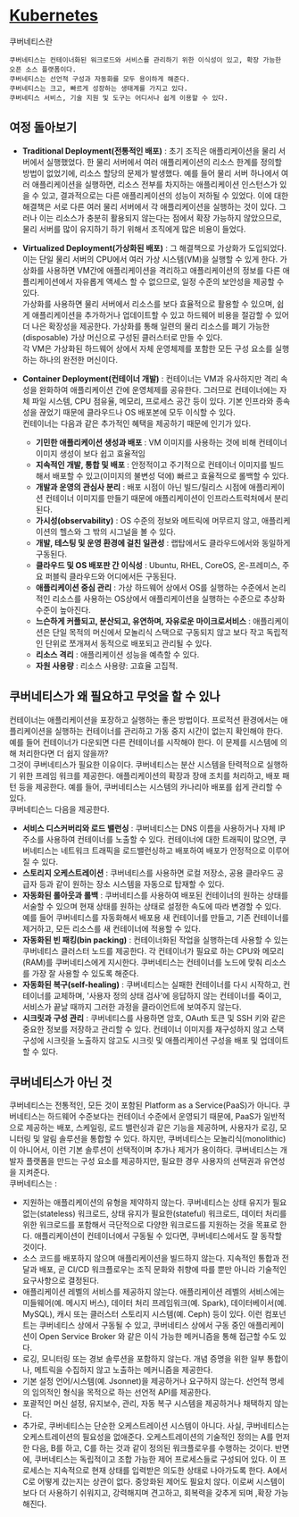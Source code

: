 # [Kubernetes](https://kubernetes.io/ko/docs/concepts/overview/what-is-kubernetes/)

쿠버네티스란

```text
쿠버네티스는 컨테이너화된 워크로드와 서비스를 관리하기 위한 이식성이 있고, 확장 가능한 오픈 소스 플랫폼이다. 
쿠버네티스는 선언적 구성과 자동화를 모두 용이하게 해준다.
쿠버네티스는 크고, 빠르게 성장하는 생태계를 가지고 있다. 
쿠버네티스 서비스, 기술 지원 및 도구는 어디서나 쉽게 이용할 수 있다.
```

## 여정 돌아보기

- **Traditional Deployment(전통적인 배포)** : 초기 조직은 애플리케이션을 물리 서버에서 실행했었다. 한 물리 서버에서 여러
  애플리케이션의 리소스 한계를 정의할 방법이 없었기에, 리소스 할당의 문제가 발생했다.
  예를 들어 물리 서버 하나에서 여러 애플리케이션을 실행하면, 리소스 전부를 차지하는 애플리케이션 인스턴스가 있을 수 있고,
  결과적으로는 다른 애플리케이션의 성능이 저하될 수 있었다. 이에 대한 해결책은 서로 다른 여러 물리 서버에서 각 애플리케이션을
  실행하는 것이 있다. 그러나 이는 리소스가 충분히 활용되지 않는다는 점에서 확장 가능하지 않았으므로, 물리 서버를 많이 유지하기
  하기 위해서 조직에게 많은 비용이 들었다.

- **Virtualized Deployment(가상화된 배포)** : 그 해결책으로 가상화가 도입되었다. 이는 단일 물리 서버의 CPU에서
  여러 가상 시스템(VM)을 실행할 수 있게 한다. 가상화를 사용하면 VM간에 애플리케이션을 격리하고 애플리케이션의 정보를
  다른 애플리케이션에서 자유롭게 액세스 할 수 없으므로, 일정 수준의 보안성을 제공할 수 있다.
  </br>
  가상화를 사용하면 물리 서버에서 리소스를 보다 효율적으로 활용할 수 있으며, 쉽게 애플리케이션을 추가하거나 업데이트할 수 있고 하드웨어
  비용을 절감할 수 있어 더 나은 확장성을 제공한다. 가상화를 통해 일련의 물리 리소스를 폐기 가능한(disposable) 가상 머신으로 구성된
  클러스터로 만들 수 있다.
  </br>
  각 VM은 가상화된 하드웨어 상에서 자체 운영체제를 포함한 모든 구성 요소를 실행하는 하나의 완전한 머신이다.

- **Container Deployment(컨테이너 개발)** : 컨테이너는 VM과 유사하지만 격리 속성을 완화하여 애플리케이션 간에 운영체제를
  공유한다. 그러므로 컨테이너에는 자체 파일 시스템, CPU 점유율, 메모리, 프로세스 공간 등이 있다. 기본 인프라와 종속성을
  끊었기 때문에 클라우드나 OS 배포본에 모두 이식할 수 있다.
  </br>
  컨테이너는 다음과 같은 추가적인 혜택을 제공하기 때문에 인기가 있다.
    - **기민한 애플리케이션 생성과 배포** : VM 이미지를 사용하는 것에 비해 컨테이너 이미지 생성이 보다 쉽고 효율적임
    - **지속적인 개발, 통합 및 배포** : 안정적이고 주기적으로 컨테이너 이미지를 빌드해서 배포할 수 있고(이미지의 불변성 덕에)
      빠르고 효율적으로 롤백할 수 있다.
    - **개발과 운영의 관심사 분리** : 배포 시점이 아닌 빌드/릴리스 시점에 애플리케이션 컨테이너 이미지를 만들기 때문에 애플리케이션이
      인프라스트럭처에서 분리된다.
    - **가시성(observability)** : OS 수준의 정보와 메트릭에 머무르지 않고, 애플리케이션의 헬스와 그 밖의 시그널을 볼 수 있다.
    - **개발, 테스팅 및 운영 환경에 걸친 일관성** : 랩탑에서도 클라우드에서와 동일하게 구동된다.
    - **클라우드 및 OS 배포판 간 이식성** : Ubuntu, RHEL, CoreOS, 온-프레미스, 주요 퍼블릭 클라우드와 어디에서든 구동된다.
    - **애플리케이션 중심 관리** : 가상 하드웨어 상에서 OS를 실행하는 수준에서 논리적인 리소스를 사용하는 OS상에서 애플리케이션을
      실행하는 수준으로 추상화 수준이 높아진다.
    - **느슨하게 커플되고, 분산되고, 유연하며, 자유로운 마이크로서비스** : 애플리케이션은 단일 목적의 머신에서 모놀리식 스택으로
      구동되지 않고 보다 작고 독립적인 단위로 쪼개져서 동적으로 배포되고 관리될 수 있다.
    - **리소스 격리** : 애플리케이션 성능을 예측할 수 있다.
    - **자원 사용량** : 리소스 사용량: 고효율 고집적.

## 쿠버네티스가 왜 필요하고 무엇을 할 수 있나

컨테이너는 애플리케이션을 포장하고 실행하는 좋은 방법이다. 프로적션 환경에서는 애플리케이션을 실행하는 컨테이너를 관리하고
가동 중지 시간이 없는지 확인해야 한다. 예를 들어 컨테이너가 다운되면 다른 컨테이너를 시작해야 한다. 이 문제를 시스템에 의해
처리한다면 더 쉽지 않을까?
</br>
그것이 쿠버네티스가 필요한 이유이다. 쿠버네티스는 분산 시스템을 탄력적으로 실행하기 위한 프레임 워크를 제공한다. 애플리케이션의
확장과 장애 조치를 처리하고, 배포 패턴 등을 제공한다. 예를 들어, 쿠버네티스는 시스템의 카나리아 배포를 쉽게 관리할 수 있다.
</br>
쿠버네티슨느 다음을 제공한다.
</br>

- **서비스 디스커버리와 로드 밸런싱** : 쿠버네티스는 DNS 이름을 사용하거나 자체 IP 주소를 사용하여 컨테이너를 노출할 수 있다.
  컨테이너에 대한 트래픽이 많으면, 쿠버네티스는 네트워크 트래픽을 로드밸런싱하고 배포하여 배포가 안정적으로 이루어질 수 있다.
- **스토리지 오케스트레이션** : 쿠버네티스를 사용하면 로컬 저장소, 공용 클라우드 공급자 등과 같이 원하는 장소 시스템을 자동으로
탑재할 수 있다. 
- **자동화된 롤아웃과 롤백** : 쿠버네티스를 사용하여 배포된 컨테이너의 원하는 상태를 서술할 수 있으며 현재 상태를 원하는 상태로
설정한 속도에 따라 변경할 수 있다. 예를 들어 쿠버네티스를 자동화해서 배포용 새 컨테이너를 만들고, 기존 컨테이너를 제거하고,
모든 리소스를 새 컨테이너에 적용할 수 있다.
- **자동화된 빈 패킹(bin packing)** : 컨테이너화된 작업을 실행하는데 사용할 수 있는 쿠버네티스 클러스터 노드를 제공한다.
각 컨테이너가 필요로 하는 CPU와 메모리(RAM)를 쿠버네티스에게 지시한다. 쿠버네티스는 컨테이너를 노드에 맞춰 리소스를 가장
잘 사용할 수 있도록 해준다.
- **자동화된 복구(self-healing)** : 쿠버네티스는 실패한 컨테이너를 다시 시작하고, 컨테이너를 교체하며, '사용자 정의 상태 검사'에 
응답하지 않는 컨테이너를 죽이고, 서비스가 끝날 때까지 그러한 과정을 클라이언트에 보여주지 않는다.
- **시크릿과 구성 관리** : 쿠버네티스를 사용하면 암호, OAuth 토큰 및 SSH 키와 같은 중요한 정보를 저장하고 관리할 수 있다. 
컨테이너 이미지를 재구성하지 않고 스택 구성에 시크릿을 노출하지 않고도 시크릿 및 애플리케이션 구성을 배포 및 업데이트할 수 있다.

## 쿠버네티스가 아닌 것

쿠버네티스는 전통적인, 모든 것이 포함된 Platform as a Service(PaaS)가 아니다. 쿠버네티스는 하드웨어 수준보다는 컨테이너
수준에서 운영되기 때문에, PaaS가 일반적으로 제공하는 배포, 스케일링, 로드 밸런싱과 같은 기능을 제공하며, 사용자가 로깅, 
모니터링 및 알림 솔루션을 통합할 수 있다. 하지만, 쿠버네티스는 모놀리식(monolithic)이 아니어서, 이런 기본 솔루션이 선택적이며
추가나 제거가 용이하다. 쿠버네티스는 개발자 플랫폼을 만드는 구성 요소를 제공하지만, 필요한 경우 사용자의 선택권과 유연성을 지켜준다.
</br>
쿠버네티스는 : 
 - 지원하는 애플리케이션의 유형을 제약하지 않는다. 쿠버네티스는 상태 유지가 필요 없는(stateless) 워크로드, 상태 유지가 
필요한(stateful) 워크로드, 데이터 처리를 위한 워크로드를 포함해서 극단적으로 다양한 워크로드를 지원하는 것을 목표로 한다.
애플리케이션이 컨테이너에서 구동될 수 있다면, 쿠버네티스에서도 잘 동작할 것이다.
 - 소스 코드를 배포하지 않으며 애플리케이션을 빌드하지 않는다. 지속적인 통합과 전달과 배포, 곧 CI/CD 워크플로우는 조직 문화와
취향에 따를 뿐만 아니라 기술적인 요구사항으로 결정된다.
 - 애플리케이션 레벨의 서비스를 제공하지 않는다. 애플리케이션 레벨의 서비스에는 미들웨어(예. 메시지 버스), 데이터 처리 
프레임워크(예. Spark), 데이터베이서(예. MySQL), 캐시 또는 클러스터 스토리지 시스템(예. Ceph) 등이 있다. 이런 컴포넌트는
 쿠버네티스 상에서 구동될 수 있고, 쿠버네티스 상에서 구동 중인 애플리케이션이 Open Service Broker 와 같은 이식 가능한
메커니즘을 통해 접근할 수도 있다.
 - 로깅, 모니터링 또는 경보 솔루션을 포함하지 않는다. 개념 증명을 위한 일부 통합이나, 메트릭을 수집하지 않고 노출하는
메커니즘을 제공한다.
 - 기본 설정 언어/시스템(예. Jsonnet)을 제공하거나 요구하지 않는다. 선언적 명세의 임의적인 형식을 목적으로 하는 선언적 
API를 제공한다.
 - 포괄적인 머신 설정, 유지보수, 관리, 자동 복구 시스템을 제공하거나 채택하지 않는다.
 - 추가로, 쿠버네티스는 단순한 오케스트레이션 시스템이 아니다. 사실, 쿠버네티스는 오케스트레이션의 필요성을 없애준다. 
오케스트레이션의 기술적인 정의는 A를 먼저 한 다음, B를 하고, C를 하는 것과 같이 정의된 워크플로우를 수행하는 것이다.
반면에, 쿠버네티스는 독립적이고 조합 가능한 제어 프로세스들로 구성되어 있다. 이 프로세스는 지속적으로 현재 상태를 입력받은
의도한 상태로 나아가도록 한다. A에서 C로 어떻게 갔는지는 상관이 없다. 중앙화된 제어도 필요치 않다. 이로써 시스템이 보다 더 
사용하기 쉬워지고, 강력해지며 견고하고, 회복력을 갖추게 되며 ,확장 가능해진다. 








